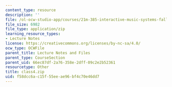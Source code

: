 ```yaml
---
content_type: resource
description: ''
file: /ol-ocw-studio-app/courses/21m-385-interactive-music-systems-fall-2016/f58dcc6ac15f55eeae96bf4c70e46dd7_class4.zip
file_size: 6982
file_type: application/zip
learning_resource_types:
- Lecture Notes
license: https://creativecommons.org/licenses/by-nc-sa/4.0/
ocw_type: OCWFile
parent_title: Lecture Notes and Files
parent_type: CourseSection
parent_uid: 66ec87df-2a76-358e-2dff-09c2e2b52361
resourcetype: Other
title: class4.zip
uid: f58dcc6a-c15f-55ee-ae96-bf4c70e46dd7
---
```

